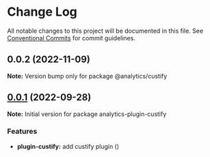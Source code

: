 # Change Log

All notable changes to this project will be documented in this file.
See [Conventional Commits](https://conventionalcommits.org) for commit guidelines.

## 0.0.2 (2022-11-09)

**Note:** Version bump only for package @analytics/custify





## [0.0.1](https://github.com/DavidWells/analytics/compare/analytics-plugin-custify@0.0.1) (2022-09-28)

**Note:** Initial version for package analytics-plugin-custify

### Features

- **plugin-custify:** add custify plugin ([](https://github.com/DavidWells/analytics/commit/))
